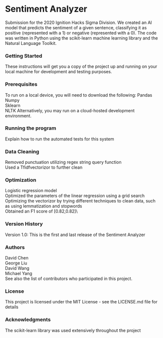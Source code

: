 # Sentiment Analyzer
Submission for the 2020 Ignition Hacks Sigma Division. We created an AI model that predicts the sentiment of a given sentence, classifying it as positive (represented with a 1) or negative (represented with a 0). The code was written in Python using the scikit-learn machine learning library and the Natural Language Toolkit.
### Getting Started
These instructions will get you a copy of the project up and running on your local machine for development and testing purposes.
### Prerequisites
To run on a local device, you will need to download the following: 
Pandas\
Numpy\
Sklearn\
NLTK
Alternatively, you may run on a cloud-hosted development environment.
### Running the program
Explain how to run the automated tests for this system
### Data Cleaning
Removed punctuation utilizing regex string query function\
Used a Tfidfvectorizor to further clean
### Optimization
Logistic regression model\
Optimized the parameters of the linear regression using a grid search\
Optimizing the vectorizor by trying different techniques to clean data, such as using lemmatization and stopwords\
Obtained an F1 score of [0.82,0.82]\
### Version History
Version 1.0: This is the first and last release of the Sentiment Analyzer
### Authors
David Chen\
George Liu\
David Wang\
Michael Yang\
See also the list of contributors who participated in this project.
### License
This project is licensed under the MIT License - see the LICENSE.md file for details
### Acknowledgments
The scikit-learn library was used extensively throughout the project

